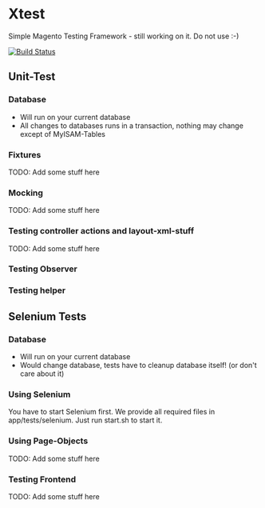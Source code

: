 Xtest
=====

Simple Magento Testing Framework - still working on it. Do not use :-)

[![Build Status](https://travis-ci.org/code-x/Xtest.svg?branch=develop)](https://travis-ci.org/code-x/Xtest)

## Unit-Test

### Database
- Will run on your current database
- All changes to databases runs in a transaction, nothing may change except of MyISAM-Tables

### Fixtures

TODO: Add some stuff here

### Mocking

TODO: Add some stuff here

### Testing controller actions and layout-xml-stuff

TODO: Add some stuff here

### Testing Observer

### Testing helper

## Selenium Tests

### Database
- Will run on your current database
- Would change database, tests have to cleanup database itself! (or don't care about it)

### Using Selenium

You have to start Selenium first. We provide all required files in app/tests/selenium. Just run start.sh to start it. 

### Using Page-Objects

TODO: Add some stuff here

### Testing Frontend

TODO: Add some stuff here



